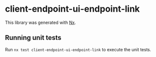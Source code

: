# client-endpoint-ui-endpoint-link

This library was generated with [Nx](https://nx.dev).

## Running unit tests

Run `nx test client-endpoint-ui-endpoint-link` to execute the unit tests.
